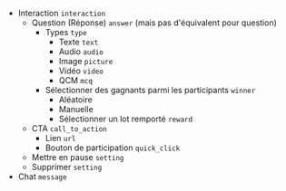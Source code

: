 - Interaction `interaction`
	- Question (Réponse) `answer` (mais pas d'équivalent pour question)
		- Types `type`
			- Texte `text`
			- Audio `audio`
			- Image `picture`
			- Vidéo `video`
			- QCM `mcq`
		- Sélectionner des gagnants parmi les participants `winner` 
			- Aléatoire
			- Manuelle
			- Sélectionner un lot remporté `reward`
	- CTA `call_to_action`
		- Lien `url`
		- Bouton de participation `quick_click`
	- Mettre en pause `setting`
	- Supprimer `setting`
- Chat `message`